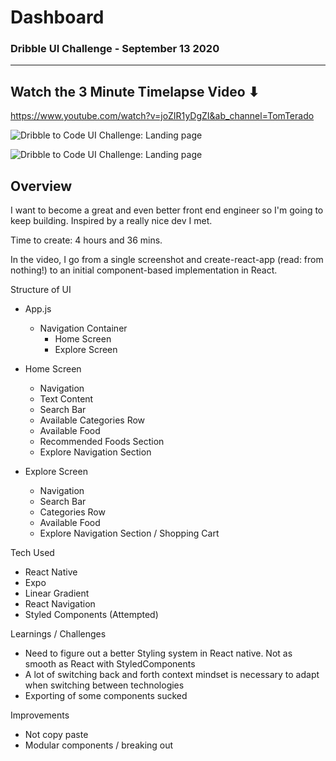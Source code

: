 # Dashboard
### Dribble UI Challenge - September 13 2020

-------- 

## Watch the 3 Minute Timelapse Video ⬇
https://www.youtube.com/watch?v=joZIR1yDgZI&ab_channel=TomTerado

![Dribble to Code UI Challenge: Landing page
](https://user-images.githubusercontent.com/16810128/93285152-0a15c300-f789-11ea-9b71-8da02e02373c.png "Dribbble UI Challenge - July 2019 [Timelapse 200x] 4K")



![Dribble to Code UI Challenge: Landing page
](https://user-images.githubusercontent.com/16810128/93285867-b906ce80-f78a-11ea-95fa-f8c20bbf2497.gif "Dribbble UI Challenge - July 2019 [Timelapse 200x] 4K")


## Overview

I want to become a great and even better front end engineer so I'm going to keep building. Inspired by a really nice dev I met. 

Time to create: 4 hours and 36 mins.

In the video, I go from a single screenshot and create-react-app (read: from nothing!) to an initial component-based implementation in React.

Structure of UI
* App.js
  * Navigation Container
    * Home Screen
    * Explore Screen
  
* Home Screen
  * Navigation
  * Text Content
  * Search Bar
  * Available Categories Row
  * Available Food
  * Recommended Foods Section
  * Explore Navigation Section
  
* Explore Screen
	* Navigation
	* Search Bar
	* Categories Row
	* Available Food
  	* Explore Navigation Section  / Shopping Cart

Tech Used
* React Native
* Expo 
* Linear Gradient
* React Navigation
* Styled Components (Attempted)

Learnings / Challenges
* Need to figure out a better Styling system in React native. Not as smooth as React with StyledComponents
* A lot of switching back and forth context mindset is necessary to adapt when switching between technologies
* Exporting of some components sucked

Improvements
* Not copy paste
* Modular components / breaking out 

